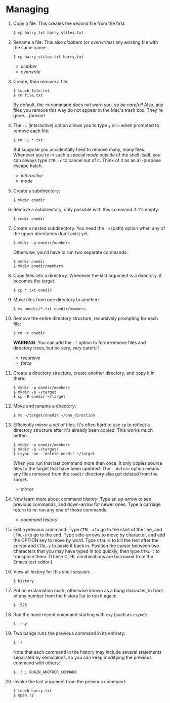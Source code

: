 # Managing

1.  Copy a file. This creates the second file from the first:

        $ cp harry.txt harry_stiles.txt

1.  Rename a file. This also _clobbers_ (or _overwrites_) any existing
    file with the same name:

        $ cp harry_stiles.txt harry.txt

    - _clobber_
    - _overwrite_

1.  Create, then remove a file.

        $ touch file.txt
        $ rm file.txt

    By default, the `rm` command does _not_ warn you, so _be careful!_
    Also, any files you remove this way do not appear in the Mac's
    trash box. They're gone... _forever!_

1.  The `-i` (interactive) option allows you to type `y` or `n` when
    prompted to remove each file:

        $ rm -i *.txt

    But suppose you accidentally tried to remove many, many files.
    Whenever you're in such a special _mode_ outside of the shell
    itself, you can always type `CTRL-c` to cancel out of it. Think of
    it as an all-purpose escape hatch.

    - _interactive_
    - _mode_

1.  Create a subdirectory:

        $ mkdir onedir

1.  Remove a subdirectory, only possible with this command if it's
    empty:

        $ rmdir onedir

1.  Create a nested subdirectory. You need the `-p` (path) option when
    any of the upper directories don't exist yet.

        $ mkdir -p onedir/members

    Otherwise, you'd have to run two separate commands:

        $ mkdir onedir
        $ mkdir onedir/members

1.  Copy files into a directory. Whenever the last argument is a
    directory, it becomes the target.

        $ cp *.txt onedir

1.  Move files from one directory to another:

        $ mv onedir/*.txt onedir/members

1.  Remove the entire directory structure, recursively prompting for
    each file:

        $ rm -r onedir

    __WARNING__: You can add the `-f` option to force-remove files and
    directory trees, but be very, _very_ careful!

    - _recursive_
    - _force_

1.  Create a directory structure, create another directory, and copy it
    in there:

        $ mkdir -p onedir/members
        $ mkdir -p ~/target
        $ cp -R onedir ~/target

1.  Move and rename a directory:

        $ mv ~/target/onedir ~/one_direction

1.  Efficiently _mirror_ a set of files. It's often hard to use `cp`
    to reflect a directory structure after it's already been copied.
    This works much better:

        $ mkdir -p onedir/members
        $ mkdir -p ~/target/
        $ rsync -av --delete onedir ~/target

    When you run that last command more than once, it only copies
    source files to the target that have been _updated_. The
    `--delete` option means any files removed from the `onedir`
    directory also get deleted from the `target`.

    - _mirror_

1.  Now learn more about command _history_: Type an up-arrow to see
    previous commands, and down-arrow for newer ones. Type a carriage
    return to re-run any one of those commands.

    - _command history_

1.  Edit a previous command: Type `CTRL-a` to go to the start of the
    line, and `CTRL-e` to go to the end. Type side-arrows to move by
    character, and add the OPTION key to move by word. Type `CTRL-k` to
    kill the text after the cursor and `CTRL-y` to paste it back in.
    Position the cursor between two characters that you may have typed
    in too quickly, then type `CTRL-t` to transpose them.  (These CTRL
    combinations are borrowed from the Emacs text editor.)

1.  View all history for this shell session:

        $ history

1.  Put an exclamation mark, otherwise known as a _bang_ character, in
    front of any number from the history list to run it again:

        $ !525

1.  Run the most recent command starting with `rsy` (such as `rsync`):

        $ !rsy

1.  Two bangs runs the previous command in its entirety:

        $ !!

    Note that each command in the history may include several
    statements separated by semicolons, so you can keep modifying the
    previous command with others:

        $ !! ; CHAIN_ANOTHER_COMMAND

1.  Invoke the last argument from the previous command:

        $ touch harry.txt
        $ open !$

